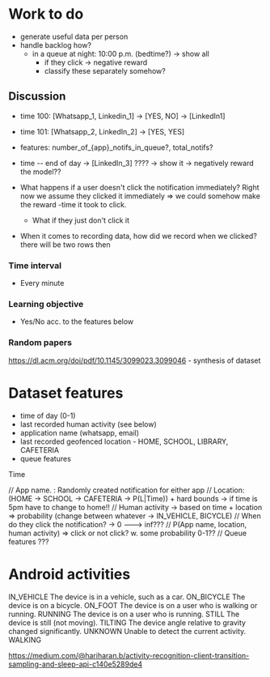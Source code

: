 # Work to do

- generate useful data per person
- handle backlog how?
  - in a queue at night: 10:00 p.m. (bedtime?) -> show all
    - if they click -> negative reward
    - classify these separately somehow?

## Discussion
  - time 100: [Whatsapp_1, Linkedin_1] -> [YES, NO] -> [LinkedIn1]
  - time 101: [Whatsapp_2, LinkedIn_2] -> [YES, YES]
  - features: number_of_{app}_notifs_in_queue?, total_notifs? 
  - time -- end of day -> [LinkedIn_3] ???? -> show it -> negatively reward the model??

- What happens if a user doesn't click the notification immediately? Right now we assume they clicked it immediately => we could somehow make the reward -time it took to click.
  - What if they just don't click it

- When it comes to recording data, how did we record when we clicked? there will be two rows then

### Time interval

- Every minute 

### Learning objective

- Yes/No acc. to the features below

### Random papers

https://dl.acm.org/doi/pdf/10.1145/3099023.3099046 - synthesis of dataset

# Dataset features

- time of day (0-1)
- last recorded human activity (see below)
- application name (whatsapp, email)
- last recorded geofenced location - HOME, SCHOOL, LIBRARY, CAFETERIA
- queue features

Time 

// App name. : Randomly created notification for either app 
// Location: (HOME -> SCHOOL -> CAFETERIA -> P(L|Time)) + hard bounds -> if time is 5pm have to change to home!!
// Human activity -> based on time + location => probability (change between whatever -> IN_VEHICLE, BICYCLE)
// When do they click the notification? -> 0 ---> inf???
    // P(App name, location, human activity) => click or not click? w. some probability 0-1??
// Queue features ???

# Android activities

IN_VEHICLE 	The device is in a vehicle, such as a car.
ON_BICYCLE 	The device is on a bicycle.
ON_FOOT 	The device is on a user who is walking or running.
RUNNING 	The device is on a user who is running.
STILL 	    The device is still (not moving).
TILTING 	The device angle relative to gravity changed significantly.
UNKNOWN 	Unable to detect the current activity.
WALKING

https://medium.com/@hariharan.b/activity-recognition-client-transition-sampling-and-sleep-api-c140e5289de4